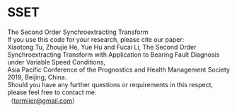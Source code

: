 # SSET
The Second Order Synchroextracting Transform  
If you use this code for your research, please cite our paper:  
Xiaotong Tu, Zhoujie He, Yue Hu and Fucai Li, The Second Order Synchroextracting Transform with Application to Bearing Fault Diagnosis under Variable Speed Conditions,  
Asia Pacific Conference of the Prognostics and Health Management Society 2019, Beijing, China.  
Should you have any further questions or requirements in this respect, please feel free to contact me.  
（tormiier@gmail.com）
